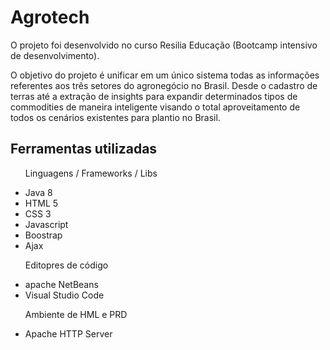 <!DOCTYPE html>
<html lang="en">
<head>
    <meta charset="UTF-8">
</head>
<body>
    <h1>Agrotech</h1>
        <p>
            O projeto foi desenvolvido no curso Resilia Educação (Bootcamp intensivo de desenvolvimento).
        </p>
        <p>
            O objetivo do projeto é unificar em um único sistema todas as informações referentes aos três setores do agronegócio no Brasil. Desde o cadastro de terras até a extração de insights para expandir determinados tipos de commodities de maneira inteligente visando o total aproveitamento de todos os cenários existentes para plantio no Brasil.
        </p>
    <h2>Ferramentas utilizadas</h2>
    <ul>
      <p>Linguagens / Frameworks / Libs</p>
        <li>Java 8</li>
        <li>HTML 5</li>
        <li>CSS 3</li>
        <li>Javascript</li>
        <li>Boostrap</li>
        <li>Ajax</li>
        <p>Editopres de código</p>
        <li>apache NetBeans</li>
        <li>Visual Studio Code</li>
        <p>Ambiente de HML e PRD</p>
        <li>Apache HTTP Server</li>
    </ul>
</body>
</html>

